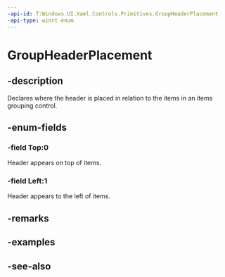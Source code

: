 ```yaml
---
-api-id: T:Windows.UI.Xaml.Controls.Primitives.GroupHeaderPlacement
-api-type: winrt enum
---
```


<!-- Enumeration syntax
public enum Windows.UI.Xaml.Controls.Primitives.GroupHeaderPlacement : int
-->

# GroupHeaderPlacement

## -description
Declares where the header is placed in relation to the items in an items grouping control.


## -enum-fields
### -field Top:0
Header appears on top of items.

### -field Left:1
Header appears to the left of items.


## -remarks

## -examples

## -see-also
